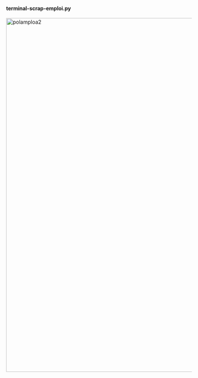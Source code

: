#### terminal-scrap-emploi.py

<img width="960" alt="polamploa2" src="https://github.com/berru-g/OTTO-TOOLS/assets/61543927/ee73cff4-dca1-4bba-963b-9752cdda5c5c">
